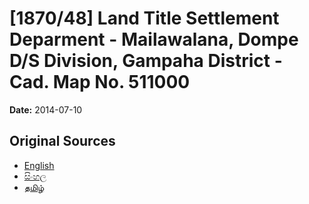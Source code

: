 # [1870/48] Land Title Settlement Deparment - Mailawalana, Dompe D/S Division, Gampaha District - Cad. Map No. 511000

**Date:** 2014-07-10

## Original Sources

- [English](https://documents.gov.lk/view/extra-gazettes/2014/7/1870-48_E.pdf)
- [සිංහල](https://documents.gov.lk/view/extra-gazettes/2014/7/1870-48_S.pdf)
- [தமிழ்](https://documents.gov.lk/view/extra-gazettes/2014/7/1870-48_T.pdf)
